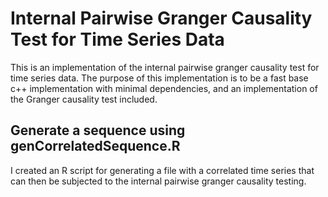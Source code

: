 # Internal Pairwise Granger Causality Test for Time Series Data

This is an implementation of the internal pairwise granger causality test 
for time series data.  The purpose of this implementation is to be a fast 
base c++ implementation with minimal dependencies, and an implementation 
of the Granger causality test included.

## Generate a sequence using genCorrelatedSequence.R 

I created an R script for generating a file with a correlated time series 
that can then be subjected to the internal pairwise granger causality testing.
